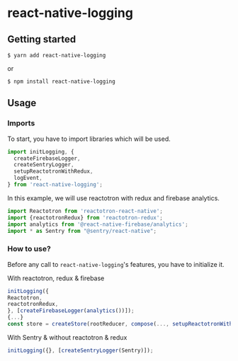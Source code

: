 # react-native-logging

## Getting started

`$ yarn add react-native-logging`

or

`$ npm install react-native-logging`

## Usage

### Imports

To start, you have to import libraries which will be used.
```javascript
import initLogging, {
  createFirebaseLogger,
  createSentryLogger,
  setupReactotronWithRedux,
  logEvent,
} from 'react-native-logging';
```

In this example, we will use reactotron with redux and firebase analytics.
```javascript
import Reactotron from 'reactotron-react-native';
import {reactotronRedux} from 'reactotron-redux';
import analytics from '@react-native-firebase/analytics';
import * as Sentry from "@sentry/react-native";
```

### How to use?
Before any call to `react-native-logging`'s features, you have to initialize it.

With reactotron, redux & firebase
```javascript
initLogging({
Reactotron,
reactotronRedux,
}, [createFirebaseLogger(analytics())]);
{...}
const store = createStore(rootReducer, compose(..., setupReactotronWithRedux('APP_NAME').createEnhancer()));
```
With Sentry & without reactotron & redux
```javascript
initLogging({}, [createSentryLogger(Sentry)]);
```
